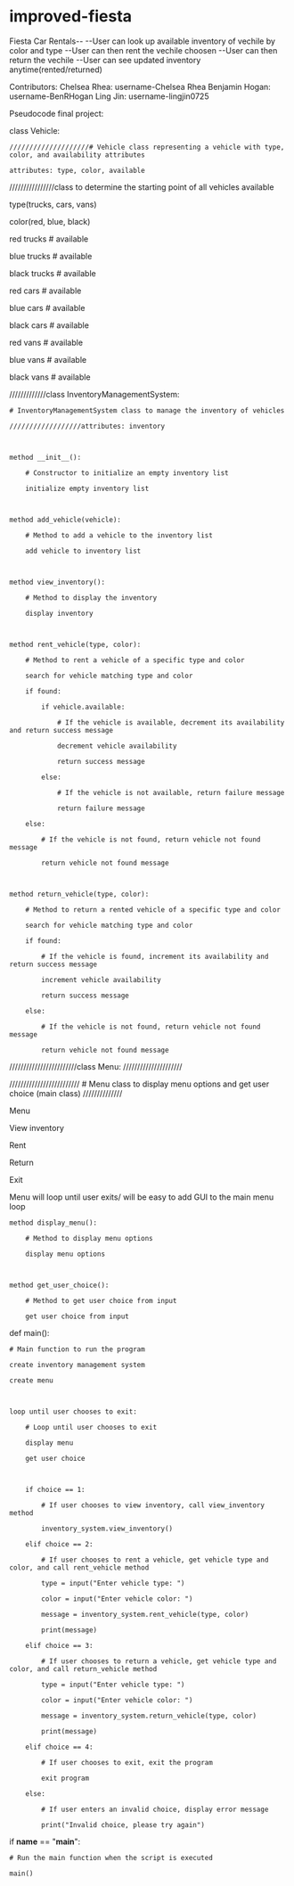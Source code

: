 # improved-fiesta
Fiesta Car Rentals--
--User can look up available inventory of vechile by color and type
--User can then rent the vechile choosen
--User can then return the vechile
--User can see updated inventory anytime(rented/returned)

Contributors:
Chelsea Rhea: username-Chelsea Rhea
Benjamin Hogan: username-BenRHogan
Ling Jin: username-lingjin0725





Pseudocode final project: 

 

class Vehicle: 

    ////////////////////# Vehicle class representing a vehicle with type, color, and availability attributes 

    attributes: type, color, available 

////////////////class to determine the starting point of all vehicles available  

type(trucks, cars, vans) 

color(red, blue, black) 

 

red trucks # available 

blue trucks # available 

black trucks # available 

 

red cars # available 

blue cars # available 

black cars # available 

 

red vans # available 

blue vans # available 

black vans # available 

 

 

/////////////class InventoryManagementSystem: 

    # InventoryManagementSystem class to manage the inventory of vehicles 

    //////////////////attributes: inventory 

 

    method __init__(): 

        # Constructor to initialize an empty inventory list 

        initialize empty inventory list 

 

    method add_vehicle(vehicle): 

        # Method to add a vehicle to the inventory list 

        add vehicle to inventory list 

 

    method view_inventory(): 

        # Method to display the inventory 

        display inventory 

 

    method rent_vehicle(type, color): 

        # Method to rent a vehicle of a specific type and color 

        search for vehicle matching type and color 

        if found: 

            if vehicle.available: 

                # If the vehicle is available, decrement its availability and return success message 

                decrement vehicle availability 

                return success message 

            else: 

                # If the vehicle is not available, return failure message 

                return failure message 

        else: 

            # If the vehicle is not found, return vehicle not found message 

            return vehicle not found message 

 

    method return_vehicle(type, color): 

        # Method to return a rented vehicle of a specific type and color 

        search for vehicle matching type and color 

        if found: 

            # If the vehicle is found, increment its availability and return success message 

            increment vehicle availability 

            return success message 

        else: 

            # If the vehicle is not found, return vehicle not found message 

            return vehicle not found message 

 

////////////////////////class Menu: /////////////////////

/////////////////////////    # Menu class to display menu options and get user choice (main class) //////////////

Menu  

View inventory 

Rent 

Return 

Exit 

Menu will loop until user exits/ will be easy to add GUI to the main menu loop 

    method display_menu(): 

        # Method to display menu options 

        display menu options 

 

    method get_user_choice(): 

        # Method to get user choice from input 

        get user choice from input 

 

def main(): 

    # Main function to run the program 

    create inventory management system 

    create menu 

 

    loop until user chooses to exit: 

        # Loop until user chooses to exit 

        display menu 

        get user choice 

 

        if choice == 1: 

            # If user chooses to view inventory, call view_inventory method 

            inventory_system.view_inventory() 

        elif choice == 2: 

            # If user chooses to rent a vehicle, get vehicle type and color, and call rent_vehicle method 

            type = input("Enter vehicle type: ") 

            color = input("Enter vehicle color: ") 

            message = inventory_system.rent_vehicle(type, color) 

            print(message) 

        elif choice == 3: 

            # If user chooses to return a vehicle, get vehicle type and color, and call return_vehicle method 

            type = input("Enter vehicle type: ") 

            color = input("Enter vehicle color: ") 

            message = inventory_system.return_vehicle(type, color) 

            print(message) 

        elif choice == 4: 

            # If user chooses to exit, exit the program 

            exit program 

        else: 

            # If user enters an invalid choice, display error message 

            print("Invalid choice, please try again") 

 

if __name__ == "__main__": 

    # Run the main function when the script is executed 

    main() 
